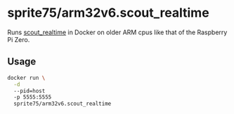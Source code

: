 # sprite75/arm32v6.scout_realtime
Runs [scout_realtime](https://scoutapp.github.io/scout_realtime/) in Docker on older ARM cpus like that of the Raspberry Pi Zero.

## Usage
```bash
docker run \
  -d
  --pid=host
  -p 5555:5555
  sprite75/arm32v6.scout_realtime
```
